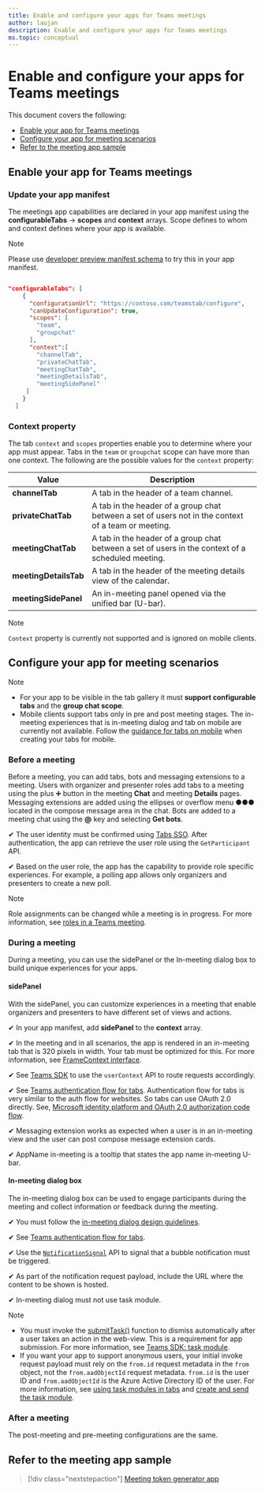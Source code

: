 ```yaml
---
title: Enable and configure your apps for Teams meetings
author: laujan
description: Enable and configure your apps for Teams meetings 
ms.topic: conceptual
---
```


# Enable and configure your apps for Teams meetings

This document covers the following:
* [Enable your app for Teams meetings](#enable-your-app-for-teams-meetings)
* [Configure your app for meeting scenarios](#configure-your-app-for-meeting-scenarios)
* [Refer to the meeting app sample](#refer-to-the-meeting-app-sample)

## Enable your app for Teams meetings

### Update your app manifest

The meetings app capabilities are declared in your app manifest using the **configurableTabs** -> **scopes** and **context** arrays. Scope defines to whom and context defines where your app is available.

> [!NOTE]
> Please use [developer preview manifest schema](../resources/schema/manifest-schema-dev-preview.md) to try this in your app manifest.

```json

"configurableTabs": [
    {
      "configurationUrl": "https://contoso.com/teamstab/configure",
      "canUpdateConfiguration": true,
      "scopes": [
        "team",
        "groupchat"
      ],
      "context":[
        "channelTab",
        "privateChatTab",
        "meetingChatTab",
        "meetingDetailsTab",
        "meetingSidePanel"
     ]
    }
  ]
```

### Context property

The tab `context` and `scopes` properties enable you to determine where your app must appear. Tabs in the `team` or `groupchat` scope can have more than one context. The following are the possible values for the `context` property:

|Value|Description|
|---|---|
| **channelTab** | A tab in the header of a team channel. |
| **privateChatTab** | A tab in the header of a group chat between a set of users not in the context of a team or meeting. |
| **meetingChatTab** | A tab in the header of a group chat between a set of users in the context of a scheduled meeting. |
| **meetingDetailsTab** | A tab in the header of the meeting details view of the calendar. |
| **meetingSidePanel** | An in-meeting panel opened via the unified bar (U-bar). |

> [!NOTE]
> `Context` property is currently not supported and is ignored on mobile clients.

## Configure your app for meeting scenarios

> [!NOTE]
> * For your app to be visible in the tab gallery it must **support configurable tabs** and the **group chat scope**.
> * Mobile clients support tabs only in pre and post meeting stages. The in-meeting experiences that is in-meeting dialog and tab on mobile are currently not available. Follow the [guidance for tabs on mobile](../tabs/design/tabs-mobile.md) when creating your tabs for mobile.

### Before a meeting

Before a meeting, you can add tabs, bots and messaging extensions to a meeting. Users with organizer and presenter roles add tabs to a meeting using the plus ➕ button in the meeting **Chat** and meeting **Details** pages. Messaging extensions are added using the ellipses or overflow menu &#x25CF;&#x25CF;&#x25CF; located in the compose message area in the chat. Bots are added to a meeting chat using the **@** key and selecting **Get bots**.

✔ The user identity must be confirmed using [Tabs SSO](../tabs/how-to/authentication/auth-aad-sso.md). After authentication, the app can retrieve the user role using the `GetParticipant` API.

 ✔ Based on the user role, the app has the capability to provide role specific experiences. For example, a polling app allows only organizers and presenters to create a new poll.

> [!NOTE]
> Role assignments can be changed while a meeting is in progress. For more information, see [roles in a Teams meeting](https://support.microsoft.com/office/roles-in-a-teams-meeting-c16fa7d0-1666-4dde-8686-0a0bfe16e019).

### During a meeting

During a meeting, you can use the sidePanel or the In-meeting dialog box to build unique experiences for your apps.

#### sidePanel

With the sidePanel, you can customize experiences in a meeting that enable organizers and presenters to have different set of views and actions.

✔ In your app manifest, add **sidePanel** to the **context** array.

✔ In the meeting and in all scenarios, the app is rendered in an in-meeting tab that is 320 pixels in width. Your tab must be optimized for this. For more information, see [FrameContext interface](https://docs.microsoft.com/javascript/api/@microsoft/teams-js/framecontext?view=msteams-client-js-latest&preserve-view=true
).

✔ See [Teams SDK](../tabs/how-to/access-teams-context.md#user-context) to use the `userContext` API to route requests accordingly.

✔ See [Teams authentication flow for tabs](../tabs/how-to/authentication/auth-flow-tab.md). Authentication flow for tabs is very similar to the auth flow for websites. So tabs can use OAuth 2.0 directly. See, [Microsoft identity platform and OAuth 2.0 authorization code flow](/azure/active-directory/develop/v2-oauth2-auth-code-flow).

✔ Messaging extension works as expected when a user is in an in-meeting view and the user can post compose message extension cards.

✔ AppName in-meeting is a tooltip that states the app name in-meeting U-bar.

#### In-meeting dialog box

The in-meeting dialog box can be used to engage participants during the meeting and collect information or feedback during the meeting.

✔ You must follow the [in-meeting dialog design guidelines](design/designing-apps-in-meetings.md#use-an-in-meeting-dialog).

✔ See [Teams authentication flow for tabs](../tabs/how-to/authentication/auth-flow-tab.md).

✔ Use the [`NotificationSignal`](/graph/api/resources/notifications-api-overview?view=graph-rest-beta&preserve-view=true) API to signal that a bubble notification must be triggered.

✔ As part of the notification request payload, include the URL where the content to be shown is hosted.

✔ In-meeting dialog must not use task module.

> [!NOTE]
>
> * You must invoke the [submitTask()](../task-modules-and-cards/task-modules/task-modules-bots.md#submitting-the-result-of-a-task-module) function to dismiss automatically after a user takes an action in the web-view. This is a requirement for app submission. For more information, see [Teams SDK: task module](/javascript/api/@microsoft/teams-js/microsoftteams.tasks?view=msteams-client-js-latest#submittask-string---object--string---string---&preserve-view=true).
> * If you want your app to support anonymous users, your initial invoke request payload must rely on the `from.id` request metadata in the `from` object, not the `from.aadObjectId` request metadata. `from.id` is the user ID and `from.aadObjectId` is the Azure Active Directory ID of the user. For more information, see [using task modules in tabs](../task-modules-and-cards/task-modules/task-modules-tabs.md) and [create and send the task module](../messaging-extensions/how-to/action-commands/create-task-module.md?tabs=dotnet#the-initial-invoke-request).

### After a meeting

The post-meeting and pre-meeting configurations are the same.

## Refer to the meeting app sample

 > [!div class="nextstepaction"]
> [Meeting token generator app](https://github.com/OfficeDev/microsoft-teams-sample-meetings-token)